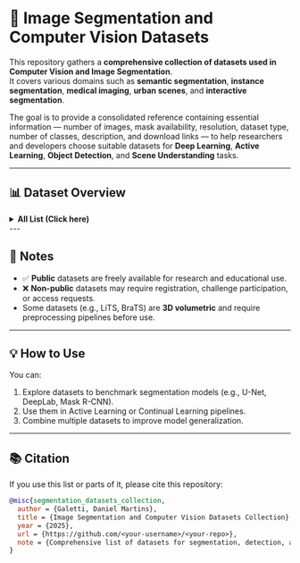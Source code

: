 # 🧠 Image Segmentation and Computer Vision Datasets

This repository gathers a **comprehensive collection of datasets used in Computer Vision and Image Segmentation**.  
It covers various domains such as **semantic segmentation**, **instance segmentation**, **medical imaging**, **urban scenes**, and **interactive segmentation**.

The goal is to provide a consolidated reference containing essential information — number of images, mask availability, resolution, dataset type, number of classes, description, and download links — to help researchers and developers choose suitable datasets for **Deep Learning**, **Active Learning**, **Object Detection**, and **Scene Understanding** tasks.

---

## 📊 Dataset Overview

<details>
<summary><strong>All List (Click here)</strong></summary>

| **Dataset Name** | **# Imagens** | **Máscaras** | **Tamanho** | **Resolução** | **Tipo** | **# Classes** | **Descrição** | **Ano** | **Link** | **Público?** |
|:-----------------|:--------------|:-------------|:-------------|:---------------------|:--------------------------------|:--------------|:----------------|:----------|:----------|:------------:|
| VOC 2012 | 17,000 | ✅ Sim | 4 GB | 500×375 | Object Segmentation | 20 | Splits de treino/validação/teste com anotações por pixel e rótulos de objetos. | 2012 | [Kaggle](https://www.kaggle.com/datasets/gopalbhattrai/pascal-voc-2012-dataset) | ✅ |
| CityScapes | 25,000 | ✅ Sim | 25 GB | 2048×1024 | Urban Segmentation | 30 | 50 cidades com anotações em nível de pixel para 30 classes. | 2016 | [Official Site](https://www.cityscapes-dataset.com/) | ✅ |
| COCO | 330,000 | ✅ Sim | 50 GB | Variável | Object Segmentation | 80 | Cenas complexas com múltiplas máscaras de objetos. | 2014 | [COCO](https://cocodataset.org/#home) | ✅ |
| LVIS | 164,000 | ✅ Sim | 25 GB | Variável | Instance Segmentation | 1,203 | Benchmark para segmentação de instância de cauda longa (long-tail). | 2019 | [LVIS](https://www.lvisdataset.org/) | ✅ |
| ADE20K | 27,000 | ✅ Sim | 3 GB | Variável | Scene Parsing | 150 | Benchmark completo para segmentação de cenas. | 2016 | [MIT CSAIL](https://ade20k.csail.mit.edu/) | ✅ |
| GTA V Synthetic | 25,000 | ✅ Sim | 180 GB | 1914×1052 | Synthetic Semantic Segmentation | 19 | Cenas urbanas sintéticas do GTA V com anotações de pixel perfeitas. | 2016 | [VISINF](https://download.visinf.tu-darmstadt.de/data/from_games/) | ✅ |
| **--- Medical Imaging ---** | | | | | | | | | | |
| BraTS | 3,000 (3D) | ✅ Sim | 200 GB | 240×240×155 | 3D Medical Segmentation | 3 | Dataset de tumor cerebral com rótulos para edema, necrose e tumor ativo. | 2012 | [CBICA](https://www.med.upenn.edu/cbica/brats2018/data.html) | ❌ |
| LiTS | 130 CT (3D) | ✅ Sim | 80 GB | 512×512×Z | 3D Medical Segmentation | 2 | Dataset para segmentação 3D de fígado e lesões. | 2017 | [CodaLab](https://competitions.codalab.org/competitions/17094) | ❌ |
| Kvasir-SEG | 1,000 | ✅ Sim | 2 GB | 576×720 | Medical Segmentation | 1 | Dataset de pólipos colorretais com máscaras binárias. | 2020 | [Simula](https://datasets.simula.no/kvasir-seg/) | ✅ |
| Nuclei | 30,000 patches | ✅ Sim | 100 MB | 50×50 | Biomedical Segmentation | 1 | Dataset de núcleos celulares com máscaras binárias. | 2018 | [Kaggle](https://www.kaggle.com/datasets/espsiyam/nuclei-image-segmentation) | ✅ |
| CVC-ClinicDB | 612 | ✅ Sim | 50 MB | 384×288 | Medical Segmentation | 1 | Frames de colonoscopia para detecção de pólipos. | 2015 | [Kaggle](https://www.kaggle.com/datasets/balraj98/cvcclinicdb) | ✅ |
| REFUGE2 | 1,200 | ✅ Sim | 3.8 GB | Variável | Medical Segmentation | 2 | Segmentação de disco e escavação óptica para triagem de glaucoma. | 2020 | [Challenge](https://refuge.grand-challenge.org/) | ✅ |
| ISIC | 1,203,225 | ✅ Sim | Variável | Variável | Medical (Dermatology) | 2–7 | Dataset massivo para segmentação de lesões de pele. | 2016 | [ISIC Archive](https://www.isic-archive.com/) | ✅ |
| BrainMRI | 3,929 | ✅ Sim | 350 MB | 256×256 | Medical Segmentation | 1 | Dataset para segmentação de tumores cerebrais. | 2020 | [Kaggle](https://www.kaggle.com/code/mateuszbuda/brain-segmentation-pytorch) | ✅ |
| LiverCT | 131 CT (3D) | ✅ Sim | 80 GB | 512×512×Z | 3D Medical Segmentation | 2 | Scans de TC para segmentação de lesões hepáticas. | 2017 | [CodaLab](https://competitions.codalab.org/competitions/17094) | ✅ |
| RESC | 110 scans | ✅ Sim | 500 MB | Variável | Medical Segmentation | 3 | Dataset para segmentação de edema retinal. | 2018 | [GitHub](https://github.com/ShawnBIT/AI-Challenger-Retinal-Edema-Segmentation) | ✅ |
| TN3K | 3,500 | ✅ Sim | 200 MB | 400×400 | Medical Segmentation | 1 | Dataset de ultrassom para segmentação de nódulos da tireoide. | 2022 | [Kaggle](https://www.kaggle.com/datasets/tjahan/tn3k-thyroid-nodule-region-segmentation-dataset) | ✅ |
| DDTI | 5,000 | ✅ Sim | 1.5 GB | Variável | Medical Segmentation | 1 | Raio-x panorâmicos dentários para segmentação de dentes. | 2022 | [Kaggle](https://www.kaggle.com/datasets/dasmehdixtr/ddti-thyroid-ultrasound-images) | ✅ |
| TG3K | 3,100 | ✅ Sim | 250 MB | 400×400 | Medical Segmentation | 1 | Dataset de ultrassom para segmentação da glândula tireoide. | 2022 | [OpenMedLab](https://github.com/openmedlab/Awesome-Medical-Dataset/blob/main/resources/TG3K) | ✅ |
| BUSI | 780 | ✅ Sim | 250 MB | 500×500 | Medical Segmentation | 3 | Dataset de ultrassom de mama para segmentação. | 2019 | [Dataset Page](https://scholar.cu.edu.eg/?q=afahmy/pages/dataset) | ✅ |
| CHAOS | 80 scans (3D) | ✅ Sim | 20 GB | 512×512×Z | 3D Medical Segmentation | 4 | Scans de TC e RM para segmentação de fígado, rins e baço. | 2019 | [CHAOS](https://chaos.grand-challenge.org/) | ✅ |
| ROCO | 81,000 | ❌ Não | 8 GB | Variável | Medical Captioning | – | Imagens de radiologia com legendas textuais. | 2018 | [GitHub](https://github.com/razorx89/roco-dataset) | ✅ |
| MedPix | 59,000 | ❌ Não | Variável | Variável | Medical Image Database | – | Arquivo de imagens clínicas e de diagnóstico. | 1999 | [MedPix](https://medpix.nlm.nih.gov/home) | ✅ |
| **--- Outras Categorias ---** | | | | | | | | | | |
| NLPR | 1,000 pares | ✅ Sim | 998 MB | 640×480 | Salient Object Detection | 1 | Capturado com Microsoft Kinect, com cenas internas e externas. | – | [HyperAI](https://hyper.ai/en/datasets/17525) | ✅ |
| PaviaU | 1 imagem | ❌ Não | 100 MB | 610×340×103 | Spectral Classification | 9 | Imagem hiperespectral capturada sobre Pavia, Itália. | – | [Kaggle](https://www.kaggle.com/datasets/syamkakarla/pavia-university-hsi) | ✅ |
| BSDS500 | 500 | ✅ Sim | 100 MB | Variável | Contour Detection | – | Benchmark de detecção de contorno e segmentação com anotações humanas. | – | [Kaggle](https://www.kaggle.com/datasets/balraj98/berkeley-segmentation-dataset-500-bsds500) | ✅ |
| NYUV2 | 1,449 | ✅ Sim | 5.5 GB | 640×480 | Indoor Scene Segmentation | 40 | Dataset RGB-D capturado com Microsoft Kinect. | 2012 | [NYU](https://cs.nyu.edu/~fergus/datasets/nyu_depth_v2.html) | ✅ |
| SUNRGBD | 10,335 | ✅ Sim | 60 GB | Variável | 2D/3D Segmentation | 37 | Cenas internas 3D densamente anotadas. | 2015 | [Princeton](https://rgbd.cs.princeton.edu/) | ✅ |
| CamVid | 701 frames | ✅ Sim | 570 MB | 960×720 | Video Semantic Segmentation | 12 | Primeiro dataset de vídeo com anotações de pixel para cenas urbanas. | 2008 | [CamVid](https://mi.eng.cam.ac.uk/research/projects/VideoRec/CamVid/) | ✅ |
| 300W-LP | 122,450 | ❌ Não | 4 GB | Variável | Landmark Detection | 68 | Versão aumentada do 300W com imagens faciais rotacionadas. | 2016 | [TensorFlow](https://www.tensorflow.org/datasets/catalog/the300w_lp?hl=pt-br) | ✅ |
| Visual Genome | 108,000 | ❌ Não | 12 GB | Variável | Image Captioning | – | Relações de objetos e anotações em linguagem natural. | 2016 | [VG](https://homes.cs.washington.edu/~ranjay/visualgenome/index.html) | ✅ |
| ISPRS Vaihingen | 33 | ✅ Sim | 2 GB | ~2500×2000 | Aerial Image Segmentation | 6 | Imagens aéreas UHD com rótulos semânticos. | 2012 | [ISPRS](https://www.isprs.org/resources/datasets/benchmarks/UrbanSemLab/2d-sem-label-vaihingen.aspx) | ✅ |
| NJU2K | 1,985 | ✅ Sim | 1.5 GB | Variável | Salient Object Detection | 1 | Pares de imagens RGB para detecção de objetos salientes. | 2014 | [HyperAI](https://hyper.ai/en/datasets/18303) | ✅ |
| STERE | 1,000 | ✅ Sim | 100 MB | 1024×768 | Object Detection | 1 | Pares de imagens estéreo para detecção de objetos. | 2015 | [KITTI](https://www.cvlibs.net/datasets/kitti/eval_scene_flow.php?benchmark=stereo) | ✅ |
| GrabCut | 50 | ✅ Sim | 5 MB | Variável | Interactive Segmentation | 1 | Pequeno dataset para experimentos de segmentação interativa. | 2004 | [GitHub](https://github.com/irllabs/grabcut) | ✅ |
| Awesome Medical Datasets | - | ✅ Sim | - | - | Medical Image Segmentation | - | Uma coleção de múltiplos datasets médicos abertos. | - | [OpenMedLab](https://github.com/openmedlab/Awesome-Medical-Dataset) | ✅ |
| USPS | 9,298 | ❌ Não | 10 MB | 16×16 | Classification | 10 | Dataset de dígitos manuscritos de códigos postais. | 1990 | [LibSVM](https://www.csie.ntu.edu.tw/~cjlin/libsvmtools/datasets/multiclass.html) | ✅ |
| MNIST | 70,000 | ❌ Não | 15 MB | 28×28 | Classification | 10 | Clássico dataset de dígitos manuscritos. | 1998 | [Kaggle](https://www.kaggle.com/datasets/hojjatk/mnist-dataset) | ✅ |
| BioID | 1,521 | ❌ Não | 150 MB | 384×288 | Face Detection | 1 | Dataset de localização facial em escala de cinza. | 1999 | [BioID](https://www.bioid.com/face-database/) | ✅ |

</details>
---

## 🧩 Notes

- ✅ **Public** datasets are freely available for research and educational use.  
- ❌ **Non-public** datasets may require registration, challenge participation, or access requests.  
- Some datasets (e.g., LiTS, BraTS) are **3D volumetric** and require preprocessing pipelines before use.

---

## 💡 How to Use

You can:
1. Explore datasets to benchmark segmentation models (e.g., U-Net, DeepLab, Mask R-CNN).
2. Use them in Active Learning or Continual Learning pipelines.
3. Combine multiple datasets to improve model generalization.

---

## 📚 Citation

If you use this list or parts of it, please cite this repository:

```bibtex
@misc{segmentation_datasets_collection,
  author = {Galetti, Daniel Martins},
  title = {Image Segmentation and Computer Vision Datasets Collection},
  year = {2025},
  url = {https://github.com/<your-username>/<your-repo>},
  note = {Comprehensive list of datasets for segmentation, detection, and scene understanding.}
}
